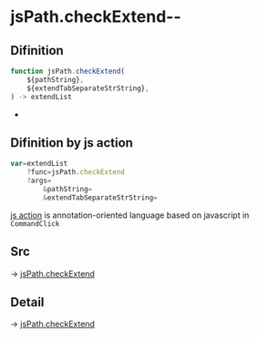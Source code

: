 # jsPath.checkExtend--

## Difinition

```js.js
function jsPath.checkExtend(
	${pathString},
	${extendTabSeparateStrString},
) -> extendList
```

- 


## Difinition by js action

```js.js
var=extendList
	?func=jsPath.checkExtend
	?args=
		&pathString=
		&extendTabSeparateStrString=
```

[js action](#) is annotation-oriented language based on javascript in `CommandClick`



## Src

-> [jsPath.checkExtend](https://github.com/puutaro/CommandClick/blob/master/app/src/main/java/com/puutaro/commandclick/fragment_lib/terminal_fragment/js_interface/JsPath.kt#L39)

## Detail

-> [jsPath.checkExtend](https://github.com/puutaro/CommandClick/blob/master/md/developer/js_interface/details/JsPath/checkExtend.md)
